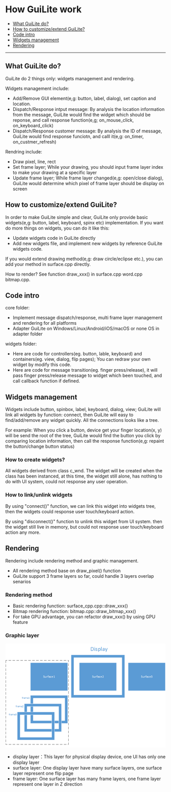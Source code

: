# How GuiLite work
- [What GuiLite do?](#What-GuiLite-do-)
- [How to customize/extend GuiLite?](#How-to-customize/extend-GuiLite-)
- [Code intro](#Code-intro)
- [Widgets management](#Widgets-management)
- [Rendering](#Rendering)
***
## What GuiLite do?
GuiLite do 2 things only: widgets management and rendering.

Widgets management include:
- Add/Remove GUI element(e,g: button, label, dialog), set caption and location.
- Dispatch/Response intput message: By analysis the location information from the message, GuiLite would find the widget which should be reponse, and call response function(e,g; on_mouse_click, on_keyboard_click)
- Dispatch/Response customer message: By analysis the ID of message, GuiLite would find response funciotn, and calll it(e,g: on_timer, on_custmer_refresh)

Rendring include:
- Draw pixel, line, rect
- Set frame layer; While your drawing, you should input frame layer index to make your drawing at a specific layer
- Update frame layer; While frame layer changed(e,g: open/close dialog), GuiLite would determine which pixel of frame layer should be display on screen

## How to customize/extend GuiLite?
In order to make GuiLite simple and clear, GuiLite only provide basic widgets(e,g: button, label, keyboard, spinx etc) implementation. If you want do more things on widgets, you can do it like this:
- Update widgets code in GuiLite directly
- Add new widgets file, and implement new widgets by reference GuiLite widgets code.

If you would extend drawing method(e,g: draw circle/eclipse etc.), you can add your method in surface.cpp directly.

How to render?
See function draw_xxx() in surface.cpp word.cpp bitmap.cpp.

## Code intro
core folder:
- Implement message dispatch/response, multi frame layer management and rendering for all platforms
- Adapter GuiLite on Windows/Linux/Android/iOS/macOS or none OS in adapter folder

widgets folder:
- Here are code for controllers(eg. button, lable, keyboard) and containers(eg. view, dialog, flip pages); You can redraw your own widget by modify this code.
- Here are code for message transition(eg. finger press/release), it will pass finger press/release message to widget which been touched, and call callback function if defined.

## Widgets management
Widgets include button, spinbox, label, keyboard, dialog, view; GuiLite will link all widgets by function: connect, then GuiLite will easy to find/add/remove any widget quickly. All the connections looks like a tree.

For example: When you click a button, device get your finger location(x, y) will be send the root of the tree, GuiLite would find the button you click by comparing location information, then call the response function(e,g: repaint the button/change button status)

### How to create widgets?
All widgets derived from class c_wnd. The widget will be created when the class has been instanced, at this time, the widget still alone, has nothing to do with UI system, could not response any user operation.

### How to link/unlink widgets
By using "connect()" function, we can link this widget into widgets tree, then the widgets could response user touch/keyboard action.

By using "disconnect()" function to unlink this widget from UI system. then the widget still live in memory, but could not response user touch/keyboard action any more.

## Rendering
Rendering include rendering method and graphic management.
- All rendering method base on draw_pixel() function
- GuiLite support 3 frame layers so far, could handle 3 layers overlap senarios

### Rendering method
- Basic rendering function: surface_cpp.cpp::draw_xxx()
- Bitmap rendering function: bitmap.cpp::draw_bitmap_xxx()
- For take GPU advantage, you can refactor draw_xxx() by using GPU feature

### Graphic layer
![Graphic layer](GraphicLayer.png)
- display layer：This layer for physical display device, one UI has only one display layer
- surface layer: One display layer have many surface layers, one surface layer represent one flip page
- frame layer: One surface layer has many frame layers, one frame layer represent one layer in Z direction
